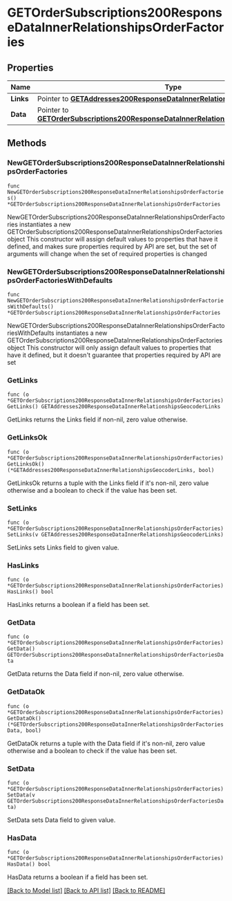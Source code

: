 # GETOrderSubscriptions200ResponseDataInnerRelationshipsOrderFactories

## Properties

Name | Type | Description | Notes
------------ | ------------- | ------------- | -------------
**Links** | Pointer to [**GETAddresses200ResponseDataInnerRelationshipsGeocoderLinks**](GETAddresses200ResponseDataInnerRelationshipsGeocoderLinks.md) |  | [optional] 
**Data** | Pointer to [**GETOrderSubscriptions200ResponseDataInnerRelationshipsOrderFactoriesData**](GETOrderSubscriptions200ResponseDataInnerRelationshipsOrderFactoriesData.md) |  | [optional] 

## Methods

### NewGETOrderSubscriptions200ResponseDataInnerRelationshipsOrderFactories

`func NewGETOrderSubscriptions200ResponseDataInnerRelationshipsOrderFactories() *GETOrderSubscriptions200ResponseDataInnerRelationshipsOrderFactories`

NewGETOrderSubscriptions200ResponseDataInnerRelationshipsOrderFactories instantiates a new GETOrderSubscriptions200ResponseDataInnerRelationshipsOrderFactories object
This constructor will assign default values to properties that have it defined,
and makes sure properties required by API are set, but the set of arguments
will change when the set of required properties is changed

### NewGETOrderSubscriptions200ResponseDataInnerRelationshipsOrderFactoriesWithDefaults

`func NewGETOrderSubscriptions200ResponseDataInnerRelationshipsOrderFactoriesWithDefaults() *GETOrderSubscriptions200ResponseDataInnerRelationshipsOrderFactories`

NewGETOrderSubscriptions200ResponseDataInnerRelationshipsOrderFactoriesWithDefaults instantiates a new GETOrderSubscriptions200ResponseDataInnerRelationshipsOrderFactories object
This constructor will only assign default values to properties that have it defined,
but it doesn't guarantee that properties required by API are set

### GetLinks

`func (o *GETOrderSubscriptions200ResponseDataInnerRelationshipsOrderFactories) GetLinks() GETAddresses200ResponseDataInnerRelationshipsGeocoderLinks`

GetLinks returns the Links field if non-nil, zero value otherwise.

### GetLinksOk

`func (o *GETOrderSubscriptions200ResponseDataInnerRelationshipsOrderFactories) GetLinksOk() (*GETAddresses200ResponseDataInnerRelationshipsGeocoderLinks, bool)`

GetLinksOk returns a tuple with the Links field if it's non-nil, zero value otherwise
and a boolean to check if the value has been set.

### SetLinks

`func (o *GETOrderSubscriptions200ResponseDataInnerRelationshipsOrderFactories) SetLinks(v GETAddresses200ResponseDataInnerRelationshipsGeocoderLinks)`

SetLinks sets Links field to given value.

### HasLinks

`func (o *GETOrderSubscriptions200ResponseDataInnerRelationshipsOrderFactories) HasLinks() bool`

HasLinks returns a boolean if a field has been set.

### GetData

`func (o *GETOrderSubscriptions200ResponseDataInnerRelationshipsOrderFactories) GetData() GETOrderSubscriptions200ResponseDataInnerRelationshipsOrderFactoriesData`

GetData returns the Data field if non-nil, zero value otherwise.

### GetDataOk

`func (o *GETOrderSubscriptions200ResponseDataInnerRelationshipsOrderFactories) GetDataOk() (*GETOrderSubscriptions200ResponseDataInnerRelationshipsOrderFactoriesData, bool)`

GetDataOk returns a tuple with the Data field if it's non-nil, zero value otherwise
and a boolean to check if the value has been set.

### SetData

`func (o *GETOrderSubscriptions200ResponseDataInnerRelationshipsOrderFactories) SetData(v GETOrderSubscriptions200ResponseDataInnerRelationshipsOrderFactoriesData)`

SetData sets Data field to given value.

### HasData

`func (o *GETOrderSubscriptions200ResponseDataInnerRelationshipsOrderFactories) HasData() bool`

HasData returns a boolean if a field has been set.


[[Back to Model list]](../README.md#documentation-for-models) [[Back to API list]](../README.md#documentation-for-api-endpoints) [[Back to README]](../README.md)


